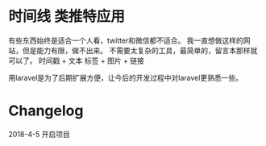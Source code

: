 # 时间线 类推特应用 
有些东西始终是适合一个人看，twitter和微信都不适合。 
我一直想做这样的网站，但是能力有限，做不出来。 
不需要太复杂的工具，最简单的，留言本那样就可以了。
时间戳 + 文本
标签 + 图片 + 链接

用laravel是为了后期扩展方便，让今后的开发过程中对laravel更熟悉一些。



# Changelog
2018-4-5 开启项目
